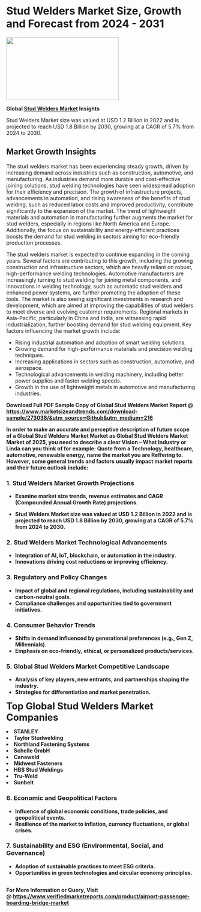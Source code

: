 <H1>Stud Welders Market Size, Growth and Forecast from 2024 - 2031</H1><img class="aligncenter size-medium wp-image-584254" src="https://thirdeyenews.in/wp-content/uploads/2024/09/Global-Market-Research-300x168.jpeg" alt="" width="300" height="168" /><p><strong>Global&nbsp;<a href="https://www.marketsizeandtrends.com/download-sample/273038/&amp;utm_source=Github&utm_medium=216">Stud Welders Market</a> Insights</strong></p><p>Stud Welders Market size was valued at USD 1.2 Billion in 2022 and is projected to reach USD 1.8 Billion by 2030, growing at a CAGR of 5.7% from 2024 to 2030.</p><p><h2>Market Growth Insights</h2> <p>The stud welders market has been experiencing steady growth, driven by increasing demand across industries such as construction, automotive, and manufacturing. As industries demand more durable and cost-effective joining solutions, stud welding technologies have seen widespread adoption for their efficiency and precision. The growth of infrastructure projects, advancements in automation, and rising awareness of the benefits of stud welding, such as reduced labor costs and improved productivity, contribute significantly to the expansion of the market. The trend of lightweight materials and automation in manufacturing further augments the market for stud welders, especially in regions like North America and Europe. Additionally, the focus on sustainability and energy-efficient practices boosts the demand for stud welding in sectors aiming for eco-friendly production processes.</p> <p><strong></strong></p> <p>The stud welders market is expected to continue expanding in the coming years. Several factors are contributing to this growth, including the growing construction and infrastructure sectors, which are heavily reliant on robust, high-performance welding technologies. Automotive manufacturers are increasingly turning to stud welding for joining metal components, and innovations in welding technology, such as automatic stud welders and enhanced power systems, are further promoting the adoption of these tools. The market is also seeing significant investments in research and development, which are aimed at improving the capabilities of stud welders to meet diverse and evolving customer requirements. Regional markets in Asia-Pacific, particularly in China and India, are witnessing rapid industrialization, further boosting demand for stud welding equipment. Key factors influencing the market growth include: <ul> <li>Rising industrial automation and adoption of smart welding solutions.</li> <li>Growing demand for high-performance materials and precision welding techniques.</li> <li>Increasing applications in sectors such as construction, automotive, and aerospace.</li> <li>Technological advancements in welding machinery, including better power supplies and faster welding speeds.</li> <li>Growth in the use of lightweight metals in automotive and manufacturing industries.</li> </ul> <p><strong></p><p><span class=""><strong>Download Full PDF Sample Copy of Global Stud Welders Market Report</strong> @ <a href="https://www.marketsizeandtrends.com/download-sample/273038/&amp;utm_source=Github&utm_medium=216" target="_blank">https://www.marketsizeandtrends.com/download-sample/273038/&amp;utm_source=Github&utm_medium=216</a></span></p><p>In order to make an accurate and perceptive description of future scope of a Global&nbsp;Stud Welders Market Market as Global&nbsp;Stud Welders Market Market of 2025, you need to describe a clear Vision &ndash; What Industry or Linda can you think of for example: Quote from a Technology, healthcare, automotive, renewable energy, name the market you are Reffering to. However, some general trends and factors usually impact market reports and their future outlook include:</p><h3>1.&nbsp;<strong>Stud Welders Market Growth Projections</strong></h3><ul><li>Examine market size trends, revenue estimates and CAGR (Compounded Annual Growth Rate) projections.</li><li><p>Stud Welders Market size was valued at USD 1.2 Billion in 2022 and is projected to reach USD 1.8 Billion by 2030, growing at a CAGR of 5.7% from 2024 to 2030.</p></li></ul><h3>2.&nbsp;<strong>Stud Welders Market Technological Advancements</strong></h3><ul><li>Integration of AI, IoT, blockchain, or automation in the industry.</li><li>Innovations driving cost reductions or improving efficiency.</li></ul><h3>3.&nbsp;<strong>Regulatory and Policy Changes</strong></h3><ul><li>Impact of global and regional regulations, including sustainability and carbon-neutral goals.</li><li>Compliance challenges and opportunities tied to government initiatives.</li></ul><h3>4.&nbsp;<strong>Consumer Behavior Trends</strong></h3><ul><li>Shifts in demand influenced by generational preferences (e.g., Gen Z, Millennials).</li><li>Emphasis on eco-friendly, ethical, or personalized products/services.</li></ul><h3>5.&nbsp;<strong>Global Stud Welders Market Competitive Landscape</strong></h3><ul><li>Analysis of key players, new entrants, and partnerships shaping the industry.</li><li>Strategies for differentiation and market penetration.</li></ul><p data-pm-slice="1 1 []"><span style="color: inherit; font-family: inherit; font-size: 25px;">Top Global Stud Welders Market Companies</span></p><div class="" data-test-id=""><p><li>STANLEY</li><li> Taylor Studwelding</li><li> Northland Fastening Systems</li><li> Schelle GmbH</li><li> Canaweld</li><li> Midwest Fasteners</li><li> HBS Stud Weldings</li><li> Tru-Weld</li><li> Sunbelt</li></p></div><h3>6.&nbsp;<strong>Economic and Geopolitical Factors</strong></h3><ul><li>Influence of global economic conditions, trade policies, and geopolitical events.</li><li>Resilience of the market to inflation, currency fluctuations, or global crises.</li></ul><h3>7.&nbsp;<strong>Sustainability and ESG (Environmental, Social, and Governance)</strong></h3><ul><li>Adoption of sustainable practices to meet ESG criteria.</li><li>Opportunities in green technologies and circular economy principles.</li></ul><h2><strong style="font-size: 14px;">For More Information or Query, Visit @&nbsp;</strong><a style="background-color: #ffffff; font-size: 14px;" href="https://www.marketsizeandtrends.com/report/stud-welders-market/" target="_blank">https://www.verifiedmarketreports.com/product/airport-passenger-boarding-bridge-market</a></h2>
